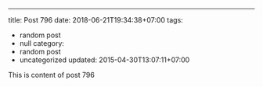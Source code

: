---
title: Post 796
date: 2018-06-21T19:34:38+07:00
tags:
  - random post
  - null
category:
  - random post
  - uncategorized
updated: 2015-04-30T13:07:11+07:00

This is content of post 796